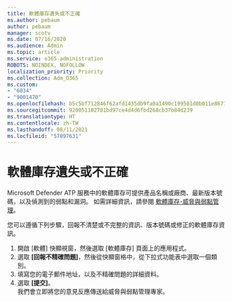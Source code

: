 ```yaml
---
title: 軟體庫存遺失或不正確
ms.author: pebaum
author: pebaum
manager: scotv
ms.date: 07/16/2020
ms.audience: Admin
ms.topic: article
ms.service: o365-administration
ROBOTS: NOINDEX, NOFOLLOW
localization_priority: Priority
ms.collection: Adm_O365
ms.custom:
- "6034"
- "9001470"
ms.openlocfilehash: b5c5bf712846f62afd1435db9fa0a1490c199501d0b011e867103516770fcbfd
ms.sourcegitcommit: 920051182781bd97ce4d4d6fbd268cb37b84d239
ms.translationtype: HT
ms.contentlocale: zh-TW
ms.lasthandoff: 08/11/2021
ms.locfileid: "57897631"
---
```

# <a name="software-inventory-is-missing-or-inaccurate"></a>軟體庫存遺失或不正確

Microsoft Defender ATP 服務中的軟體庫存可提供產品名稱或廠商、最新版本號碼，以及偵測到的弱點和漏洞。 如需詳細資訊，請參閱 [軟體庫存-威脅與弱點管理](https://docs.microsoft.com/windows/security/threat-protection/microsoft-defender-atp/tvm-software-inventory)。

您可以遵循下列步驟，回報不清楚或不完整的資訊、版本號碼或修正的軟體庫存資訊。  

1. 開啟 [軟體] 快顯視窗，然後選取 [軟體庫存] 頁面上的應用程式。
2. 選取 **[回報不精確問題]**，然後從快顯窗格中，從下拉式功能表中選取一個類別。
3. 填寫您的電子郵件地址，以及不精確問題的詳細資料。
4. 選取 **[提交]**。</br>
    我們會立即將您的意見反應傳送給威脅與弱點管理專家。